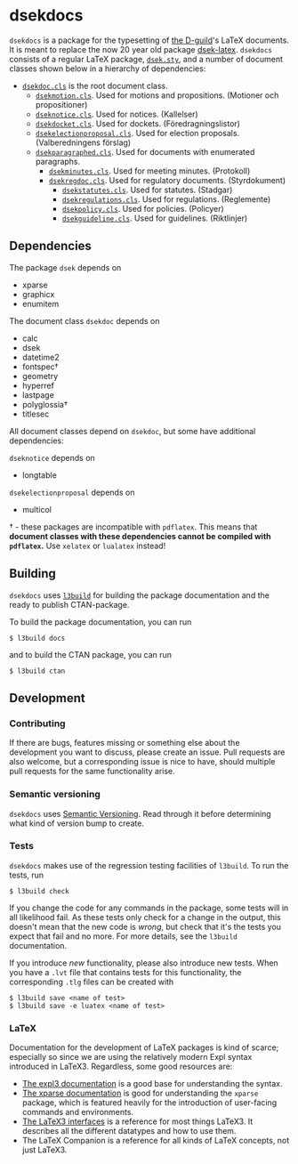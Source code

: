 # dsekdocs

`dsekdocs` is a package for the typesetting of [the D-guild](https://dsek.se/)'s LaTeX documents. It is meant to replace the now 20 year old package [dsek-latex](https://github.com/Dsek-LTH/dsek-latex). `dsekdocs` consists of a regular LaTeX package, [`dsek.sty`](dsek.sty), and a number of document classes shown below in a hierarchy of dependencies:

- [`dsekdoc.cls`](dsekdoc.cls) is the root document class.
  - [`dsekmotion.cls`](dsekmotion.cls). Used for motions and propositions. (Motioner och propositioner)
  - [`dseknotice.cls`](dseknotice.cls). Used for notices. (Kallelser)
  - [`dsekdocket.cls`](dsekdocket.cls). Used for dockets. (Föredragningslistor)
  - [`dsekelectionproposal.cls`](dsekelectionproposal.cls). Used for election proposals. (Valberedningens förslag)
  - [`dsekparagraphed.cls`](dsekparagraphed.cls). Used for documents with enumerated paragraphs.
    - [`dsekminutes.cls`](dsekminutes.cls). Used for meeting minutes. (Protokoll)
    - [`dsekregdoc.cls`](dsekregdoc.cls). Used for regulatory documents. (Styrdokument)
      - [`dsekstatutes.cls`](dsekstatutes.cls). Used for statutes. (Stadgar)
      - [`dsekregulations.cls`](dsekregulations.cls). Used for regulations. (Reglemente)
      - [`dsekpolicy.cls`](dsekpolicy.cls). Used for policies. (Policyer)
      - [`dsekguideline.cls`](dsekguideline.cls). Used for guidelines. (Riktlinjer)

## Dependencies

The package `dsek` depends on

- xparse
- graphicx
- enumitem

The document class `dsekdoc` depends on

- calc
- dsek
- datetime2
- fontspec†
- geometry
- hyperref
- lastpage
- polyglossia†
- titlesec

All document classes depend on `dsekdoc`, but some have additional dependencies:

`dseknotice` depends on

- longtable

`dsekelectionproposal` depends on

- multicol

† - these packages are incompatible with `pdflatex`. This means that **document classes with these dependencies cannot be compiled with `pdflatex`.** Use `xelatex` or `lualatex` instead!

## Building

`dsekdocs` uses [`l3build`](https://ctan.org/pkg/l3build) for building the package documentation and the ready to publish CTAN-package.

To build the package documentation, you can run

```shell
$ l3build docs
```

and to build the CTAN package, you can run

```shell
$ l3build ctan
```

## Development

### Contributing

If there are bugs, features missing or something else about the development you want to discuss, please create an issue. Pull requests are also welcome, but a corresponding issue is nice to have, should multiple pull requests for the same functionality arise.

### Semantic versioning

`dsekdocs` uses [Semantic Versioning](https://semver.org/spec/v2.0.0.html). Read through it before determining what kind of version bump to create.

### Tests

`dsekdocs` makes use of the regression testing facilities of `l3build`. To run the tests, run

```shell
$ l3build check
```

If you change the code for any commands in the package, some tests will in all likelihood fail. As these tests only check for a change in the output, this doesn't mean that the new code is *wrong*, but check that it's the tests you expect that fail and no more. For more details, see the `l3build` documentation.

If you introduce *new* functionality, please also introduce new tests. When you have a `.lvt` file that contains tests for this functionality, the corresponding `.tlg` files can be created with

```shell
$ l3build save <name of test>
$ l3build save -e luatex <name of test>
```

### LaTeX

Documentation for the development of LaTeX packages is kind of scarce; especially so since we are using the relatively modern Expl syntax introduced in LaTeX3. Regardless, some good resources are:

- [The expl3 documentation](http://mirrors.ctan.org/macros/latex/contrib/l3kernel/expl3.pdf) is a good base for understanding the syntax.
- [The xparse documentation](http://mirrors.ctan.org/macros/latex/contrib/l3packages/xparse.pdf) is good for understanding the `xparse` package, which is featured heavily for the introduction of user-facing commands and environments.
- [The LaTeX3 interfaces](http://mirrors.ctan.org/macros/latex/contrib/l3kernel/interface3.pdf) is a reference for most things LaTeX3. It describes all the different datatypes and how to use them.
- The LaTeX Companion is a reference for all kinds of LaTeX concepts, not just LaTeX3.
